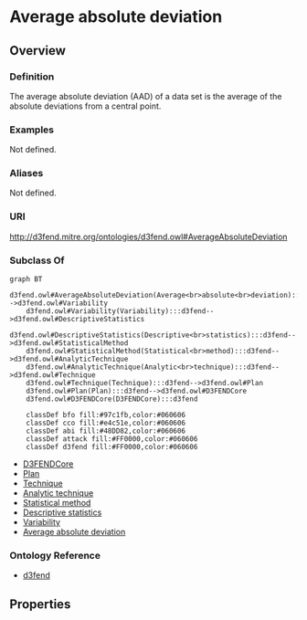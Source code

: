 # Average absolute deviation

## Overview

### Definition
The average absolute deviation (AAD) of a data set is the average of the absolute deviations from a central point.

### Examples
Not defined.

### Aliases
Not defined.

### URI
http://d3fend.mitre.org/ontologies/d3fend.owl#AverageAbsoluteDeviation

### Subclass Of
```mermaid
graph BT
    d3fend.owl#AverageAbsoluteDeviation(Average<br>absolute<br>deviation):::d3fend-->d3fend.owl#Variability
    d3fend.owl#Variability(Variability):::d3fend-->d3fend.owl#DescriptiveStatistics
    d3fend.owl#DescriptiveStatistics(Descriptive<br>statistics):::d3fend-->d3fend.owl#StatisticalMethod
    d3fend.owl#StatisticalMethod(Statistical<br>method):::d3fend-->d3fend.owl#AnalyticTechnique
    d3fend.owl#AnalyticTechnique(Analytic<br>technique):::d3fend-->d3fend.owl#Technique
    d3fend.owl#Technique(Technique):::d3fend-->d3fend.owl#Plan
    d3fend.owl#Plan(Plan):::d3fend-->d3fend.owl#D3FENDCore
    d3fend.owl#D3FENDCore(D3FENDCore):::d3fend
    
    classDef bfo fill:#97c1fb,color:#060606
    classDef cco fill:#e4c51e,color:#060606
    classDef abi fill:#48DD82,color:#060606
    classDef attack fill:#FF0000,color:#060606
    classDef d3fend fill:#FF0000,color:#060606
```

- [D3FENDCore](/docs/ontology/reference/model/D3FENDCore/D3FENDCore.md)
- [Plan](/docs/ontology/reference/model/D3FENDCore/Plan/Plan.md)
- [Technique](/docs/ontology/reference/model/D3FENDCore/Plan/Technique/Technique.md)
- [Analytic technique](/docs/ontology/reference/model/D3FENDCore/Plan/Technique/Analytic%20technique/Analytic%20technique.md)
- [Statistical method](/docs/ontology/reference/model/D3FENDCore/Plan/Technique/Analytic%20technique/Statistical%20method/Statistical%20method.md)
- [Descriptive statistics](/docs/ontology/reference/model/D3FENDCore/Plan/Technique/Analytic%20technique/Statistical%20method/Descriptive%20statistics/Descriptive%20statistics.md)
- [Variability](/docs/ontology/reference/model/D3FENDCore/Plan/Technique/Analytic%20technique/Statistical%20method/Descriptive%20statistics/Variability/Variability.md)
- [Average absolute deviation](/docs/ontology/reference/model/D3FENDCore/Plan/Technique/Analytic%20technique/Statistical%20method/Descriptive%20statistics/Variability/Average%20absolute%20deviation/Average%20absolute%20deviation.md)


### Ontology Reference
- [d3fend](http://d3fend.mitre.org/ontologies/d3fend.owl#)

## Properties
